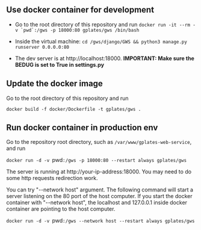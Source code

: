 ## Use docker container for development

* Go to the root directory of this repository and run  ``docker run -it --rm -v `pwd`:/gws -p 18000:80 gplates/gws /bin/bash``

* Inside the virtual machine: `cd /gws/django/GWS && python3 manage.py runserver 0.0.0.0:80`

* The dev server is at http://localhost:18000. **IMPORTANT: Make sure the BEDUG is set to True in settings.py**


## Update the docker image

Go to the root directory of this repository and run 

`docker build -f docker/Dockerfile -t gplates/gws .`


## Run docker container in production env

Go to the repository root directory, such as `/var/www/gplates-web-service`, and run

`docker run -d -v `pwd`:/gws -p 18000:80 --restart always gplates/gws`

The server is running at http://your-ip-address:18000. You may need to do some http requests redirection work.

You can try "--network host" argument. The following command will start a server listening on the 80 port of the host computer.
If you start the docker container with "--network host", the localhost and 127.0.0.1 inside docker container are pointing to the host computer. 

`docker run -d -v `pwd`:/gws --network host --restart always gplates/gws`
